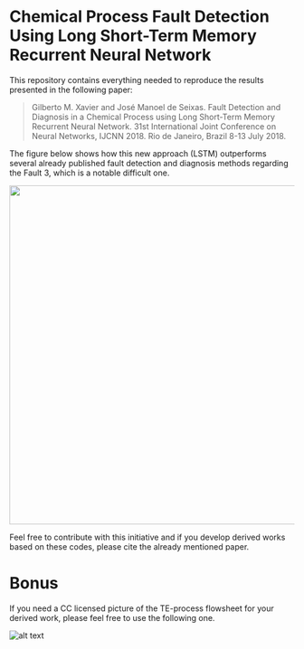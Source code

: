 
# Chemical Process Fault Detection Using Long Short-Term Memory Recurrent Neural Network

This repository contains everything needed to reproduce the results presented in the following paper:

> Gilberto M. Xavier and José Manoel de Seixas. Fault Detection and Diagnosis in a Chemical Process using Long Short-Term Memory Recurrent Neural Network. 31st International Joint Conference on Neural Networks, IJCNN 2018. Rio de Janeiro, Brazil 8-13 July 2018.

The figure below shows how this new approach (LSTM) outperforms several already published fault detection and diagnosis methods regarding the Fault 3, which is a notable difficult one.

<p align="center">
  <img width="800" height="600" src="https://github.com/gmxavier/TEP-meets-LSTM/blob/master/performance_comparison.png">
</p>

Feel free to contribute with this initiative and if you develop derived works based on these codes, please cite the already mentioned paper.

# Bonus

If you need a CC licensed picture of the TE-process flowsheet for your derived work, please feel free to use the following one.

![alt text](https://github.com/gmxavier/TEP-meets-LSTM/blob/master/tep_flowsheet.png)

